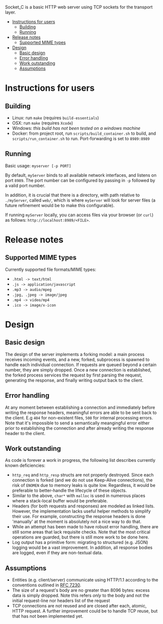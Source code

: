 Socket_C is a basic HTTP web server using TCP sockets for the transport layer.

- [Instructions for users](#instructions-for-users)
  - [Building](#building)
  - [Running](#running)
- [Release notes](#release-notes)
  - [Supported MIME types](#supported-mime-types)
- [Design](#design)
  - [Basic design](#basic-design)
  - [Error handling](#error-handling)
  - [Work outstanding](#work-outstanding)
  - [Assumptions](#assumptions)

# Instructions for users

## Building

- Linux: run `make` (requires `build-essentials`)
- OSX: run `make` (requires `Xcode`)
- Windows: _this build has not been tested on a windows machine_
- Docker: from project root, run `scripts/build_container.sh` to build, and `scripts/run_container.sh` to run. Port-forwarding is set to `8989:8989`

## Running

Basic usage: `myserver [-p PORT]`

By default, `myServer` binds to all available network interfaces, and listens on port `8989`. The port number can be configured by passing in `-p` followed by a valid port number.

In addition, it is crucial that there is a directory, with path relative to `./myServer`, called `web/`, which is where `myServer` will look for server files (a future refinement would be to make this configurable).

If running `myServer` locally, you can access files via your browser (or `curl`) as follows: `http://localhost:8989/<FILE>`.

# Release notes

## Supported MIME types

Currently supported file formats/MIME types:

- `.html -> text/html`
- `.js -> application/javascript`
- `.mp3 -> audio/mpeg`
- `.jpg, .jpeg -> image/jpeg`
- `.mp4 -> video/mp4`
- `.ico -> image/x-icon`

# Design

## Basic design

The design of the server implements a forking model: a main process receives incoming events, and a new, forked, subprocess is spawned to handle each individual connection. If requests are queued beyond a certain number, they are simply dropped. Once a new connection is established, the forked process services the request by first parsing the request, generating the response, and finally writing output back to the client.

## Error handling

At any moment between establishing a connection and immediately before writing the response headers, meaningful errors are able to be sent back to the client. E.g `404` for non-existent files, `500` for internal processing errors. Note that it's impossible to send a semantically meangingful error either prior to establishing the connection and after already writing the response header to the client.

## Work outstanding

As code is forever a work in progress, the following list describes currently known deficiencies:

- `http_req` and `http_resp` structs are not properly destroyed. Since each connection is forked (and we do not use Keep-Alive connections), the risk of `ENOMEN` due to memory leaks is quite low. Regardless, it would be preferable to better-handle the lifecycle of these objects.
- Similar to the above, `char*` with `malloc` is used in numerous places where a stack-local buffer would be preferable.
- Headers (for both requests and responses) are modeled as linked lists. However, the implementation lacks useful helper methods to simplify their use. For example, constructing the response headers is done 'manually' at the moment is absolutely not a nice way to do that.
- While an attempt has been made to have robust error handling, there are still some areas that lack requisite checks. Note that the most critical operations are guarded, but there is still more work to be done here.
- Log output has a primitive form: migrating to structured (e.g. JSON) logging would be a vast improvement. In addition, all response bodies are logged, even if they are non-textual data.

## Assumptions

- Entities (e.g. client/server) communicate using HTTP/1.1 according to the conventions outlined in [RFC 7230](https://tools.ietf.org/html/rfc7230).
- The size of a request's body are no greater than 8096 bytes: excess data is simply dropped. Note this refers _only_ to the body and not the initial request-line nor headers list of the request
- TCP connections are not reused and are closed after each, atomic, HTTP request. A further improvement could be to handle TCP reuse, but that has not been implemented yet.
